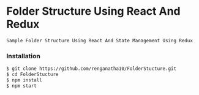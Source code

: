 # Folder Structure Using React And Redux

    Sample Folder Structure Using React And State Management Using Redux

### Installation

```sh
$ git clone https://github.com/renganatha10/FolderStucture.git 
$ cd FolderStucture
$ npm install
$ npm start
```
